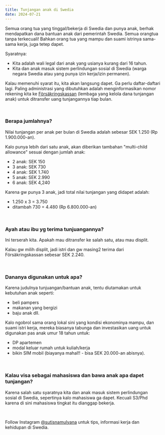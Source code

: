 ```yaml
---
title: Tunjangan anak di Swedia
date: 2024-07-21
---
```

Semua orang tua yang tinggal/bekerja di Swedia dan punya anak, berhak mendapatkan dana bantuan anak dari pemerintah Swedia. Semua orangtua tanpa terkecuali! Bahkan orang tua yang mampu dan suami istrinya sama-sama kerja, juga tetep dapet.

Syaratnya:
- Kita adalah wali legal dari anak yang usianya kurang dari 16 tahun.
- Kita dan anak masuk sistem  perlindungan sosial di Swedia (warga negara Swedia atau yang punya izin kerja/izin permanen).

Kalau memenuhi syarat itu, kita akan langsung dapet. Ga perlu daftar-daftari lagi. Paling administrasi yang dibutuhkan adalah menginformasikan nomor rekening kita ke [Försäkringskassan](https://www.forsakringskassan.se/privatperson/foralder/barnbidrag-och-flerbarnstillagg) (lembaga yang kelola dana tunjangan anak) untuk ditransfer uang tunjangannya tiap bulan.

&nbsp;
&nbsp;

### Berapa jumlahnya?
Nilai tunjangan per anak per bulan di Swedia adalah sebesar SEK 1.250 (Rp 1.900.000-an).

Kalo punya lebih dari satu anak, akan diberikan tambahan "multi-child allowance" sesuai dengan jumlah anak:
- 2 anak: SEK 150
- 3 anak: SEK 730
- 4 anak: SEK 1.740
- 5 anak: SEK 2.990
- 6 anak: SEK 4,240

Karena gw punya 3 anak, jadi total nilai tunjangan yang didapet adalah:
- 1.250 x 3 = 3.750
- ditambah 730 = 4.480 (Rp 6.800.000-an)

&nbsp;
&nbsp;

### Ayah atau ibu yg terima tunjuangannya?
Ini terserah kita. Apakah mau ditransfer ke salah satu, atau mau displit.

Kalau gw milih displit, jadi istri dan gw masing2 terima dari Försäkringskassan sebesar SEK 2.240.

&nbsp;
&nbsp;

### Dananya digunakan untuk apa?
Karena judulnya tunjuangan/bantuan anak, tentu diutamakan untuk kebutuhan anak seperti:
- beli pampers
- makanan yang bergizi
- baju anak dll.

Kalo ngobrol sama orang lokal sini yang kondisi ekonominya mampu, dan suami istri kerja, mereka biasanya tabunga dan investasikan uang untuk digunakan pas anak umur 18 tahun untuk:
- DP apartemen
- modal keluar rumah untuk kuliah/kerja
- bikin SIM mobil (biayanya mahal!! - bisa SEK 20.000-an abisnya).

&nbsp;
&nbsp;

### Kalau visa sebagai mahasiswa dan bawa anak apa dapet tunjangan?
Karena salah satu syaratnya kita dan anak masuk sistem  perlindungan sosial di Swedia, sepertinya kalo mahasiswa ga dapet. Kecuali S3/Phd karena di sini mahasiswa tingkat itu dianggap bekerja.

&nbsp;

Follow Instagram [@sutisnamulyana](https://www.instagram.com/sutisnamulyana/) untuk tips, informasi kerja dan kehidupan di Swedia.